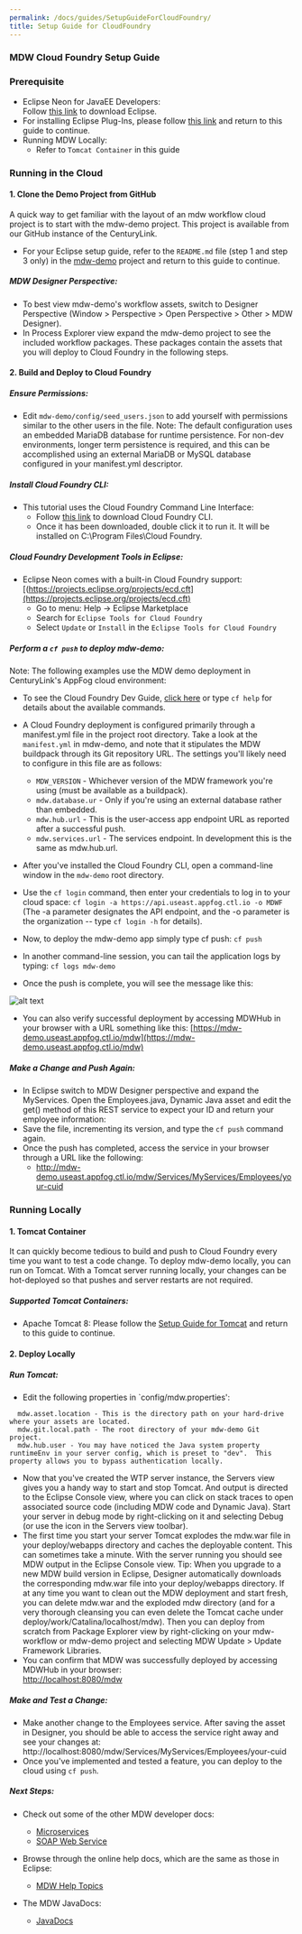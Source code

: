```yaml
---
permalink: /docs/guides/SetupGuideForCloudFoundry/
title: Setup Guide for CloudFoundry
---
```


### MDW Cloud Foundry Setup Guide

### Prerequisite
 - Eclipse Neon for JavaEE Developers:  
   Follow [this link](http://www.eclipse.org/downloads) to download Eclipse.
 - For installing Eclipse Plug-Ins, please follow [this link](../InstallEclipsePluginsGuide/) and return to this guide to continue.
 - Running MDW Locally:
     - Refer to `Tomcat Container` in this guide 
 
### Running in the Cloud

#### 1. Clone the Demo Project from GitHub

A quick way to get familiar with the layout of an mdw workflow cloud project is to start with the mdw-demo project. This project is available from our GitHub instance of the CenturyLink.
- For your Eclipse setup guide, refer to the `README.md` file (step 1 and step 3 only) in the [mdw-demo](https://github.com/CenturyLinkCloud/mdw-demo) project and return to this guide to continue. 

##### MDW Designer Perspective:
-	To best view mdw-demo's workflow assets, switch to Designer Perspective (Window > Perspective > Open Perspective > Other > MDW Designer).
-	In Process Explorer view expand the mdw-demo project to see the included workflow packages.  These packages contain the assets that you will deploy to Cloud Foundry in the following steps.

#### 2. Build and Deploy to Cloud Foundry

##### Ensure Permissions:
-	Edit `mdw-demo/config/seed_users.json` to add yourself with permissions similar to the other users in the file.  Note: The default configuration uses an embedded MariaDB database for runtime persistence.  For non-dev environments, longer term persistence is required, and this can be accomplished using an external MariaDB or MySQL database configured in your manifest.yml descriptor.

##### Install Cloud Foundry CLI:
-	This tutorial uses the Cloud Foundry Command Line Interface:     
    - Follow [this link](https://cli.run.pivotal.io/stable?release=windows64&source=github) to download Cloud Foundry CLI.
    - Once it has been downloaded, double click it to run it. It will be installed on C:\Program Files\Cloud Foundry.

##### Cloud Foundry Development Tools in Eclipse:
-	Eclipse Neon comes with a built-in Cloud Foundry support: [(https://projects.eclipse.org/projects/ecd.cft](https://projects.eclipse.org/projects/ecd.cft)    
    - Go to menu: Help -> Eclipse Marketplace
    - Search for `Eclipse Tools for Cloud Foundry`
    - Select `Update` or `Install` in the `Eclipse Tools for Cloud Foundry`

##### Perform a `cf push` to deploy mdw-demo:
Note: The following examples use the MDW demo deployment in CenturyLink's AppFog cloud environment:
-   To see the Cloud Foundry Dev Guide, [click here](https://docs.cloudfoundry.org/devguide) or type `cf help` for details about the available commands.

-	A Cloud Foundry deployment is configured primarily through a manifest.yml file in the project root directory.  Take a look at the `manifest.yml` in mdw-demo, and note that it stipulates the MDW buildpack through its Git repository URL.  The settings you'll likely need to configure in this file are as follows:
    - `MDW_VERSION` - Whichever version of the MDW framework you're using (must be available as a buildpack).
    - `mdw.database.ur` - Only if you're using an external database rather than embedded.
    - `mdw.hub.url` - This is the user-access app endpoint URL as reported after a successful push.  
    - `mdw.services.url` - The services endpoint.  In development this is the same as mdw.hub.url.

-	After you've installed the Cloud Foundry CLI, open a command-line window in the `mdw-demo` root directory.  
-   Use the `cf login` command, then enter your credentials to log in to your cloud space:
    `cf login -a https://api.useast.appfog.ctl.io -o MDWF` (The -a parameter designates the API endpoint, and the -o parameter is the organization -- type `cf login -h` for details).
        
-	Now, to deploy the mdw-demo app simply type cf push: `cf push`
-	In another command-line session, you can tail the application logs by typing: `cf logs mdw-demo`
-	Once the push is complete, you will see the message like this:

   ![alt text](../images/commanLineDeployment.png "commanLineDeployment")
    
-  You can also verify successful deployment by accessing MDWHub in your browser with a URL something like this: 
   [https://mdw-demo.useast.appfog.ctl.io/mdw](https://mdw-demo.useast.appfog.ctl.io/mdw)

##### Make a Change and Push Again:
-	In Eclipse switch to MDW Designer perspective and expand the MyServices.  Open the Employees.java, Dynamic Java asset and edit the get() method of this REST service to expect your ID and return your employee information:
-	Save the file, incrementing its version, and type the `cf push` command again.
-	Once the push has completed, access the service in your browser through a URL like the following: 
     - http://mdw-demo.useast.appfog.ctl.io/mdw/Services/MyServices/Employees/your-cuid

### Running Locally
#### 1. Tomcat Container

It can quickly become tedious to build and push to Cloud Foundry every time you want to test a code change.  To deploy mdw-demo locally, you can run on Tomcat.  With a Tomcat server running locally, your changes can be hot-deployed so that pushes and server restarts are not required.

##### Supported Tomcat Containers:
-	Apache Tomcat 8: Please follow the [Setup Guide for Tomcat](../SetupGuideForTomcat/) and return to this guide to continue.                             
 
#### 2. Deploy Locally

##### Run Tomcat:
-	Edit the following properties in `config/mdw.properties':
```
  mdw.asset.location - This is the directory path on your hard-drive where your assets are located.     
  mdw.git.local.path - The root directory of your mdw-demo Git project.     
  mdw.hub.user - You may have noticed the Java system property runtimeEnv in your server config, which is preset to "dev".  This property allows you to bypass authentication locally.  
```
-	Now that you've created the WTP server instance, the Servers view gives you a handy way to start and stop Tomcat.  And output is directed to the Eclipse Console view, where you can click on stack traces to open associated source code (including MDW code and Dynamic Java).  Start your server in debug mode by right-clicking on it and selecting Debug (or use the icon in the Servers view toolbar).
-	The first time you start your server Tomcat explodes the mdw.war file in your deploy/webapps directory and caches the deployable content.  This can sometimes take a minute.  With the server running you should see MDW output in the Eclipse Console view.
Tip: When you upgrade to a new MDW build version in Eclipse, Designer automatically downloads the corresponding mdw.war file into your deploy/webapps directory.  If at any time you want to clean out the MDW deployment and start fresh, you can delete mdw.war and the exploded mdw directory (and for a very thorough cleansing you can even delete the Tomcat cache under deploy/work/Catalina/localhost/mdw).  Then you can deploy from scratch from Package Explorer view by right-clicking on your mdw-workflow or mdw-demo project and selecting MDW Update > Update Framework Libraries.
-	You can confirm that MDW was successfully deployed by accessing MDWHub in your browser:                          
  [http://localhost:8080/mdw](http://localhost:8080/mdw)

##### Make and Test a Change:
-	Make another change to the Employees service.  After saving the asset in Designer, you should be able to access the service right away and see your changes at:                                             
  http://localhost:8080/mdw/Services/MyServices/Employees/your-cuid
-	Once you've implemented and tested a feature, you can deploy to the cloud using `cf push`.

##### Next Steps:
-	Check out some of the other MDW developer docs:   
    - [Microservices](../MicroservicesCookbook/)       
    - [SOAP Web Service](../SOAPService/)   
 
-   Browse through the online help docs, which are the same as those in Eclipse:   
     - [MDW Help Topics](http://centurylinkcloud.github.io/mdw/docs/help)    
 	  
-	The MDW JavaDocs:                                                     
    - [JavaDocs](http://centurylinkcloud.github.io/mdw/docs/javadoc/index.html)
